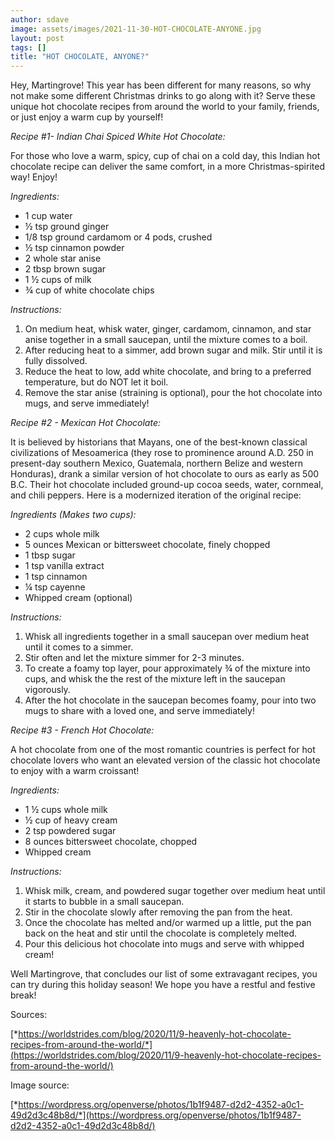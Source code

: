 ```yaml
---
author: sdave
image: assets/images/2021-11-30-HOT-CHOCOLATE-ANYONE.jpg
layout: post
tags: []
title: "HOT CHOCOLATE, ANYONE?"
---
```

Hey, Martingrove! This year has been different for many reasons, so why
not make some different Christmas drinks to go along with it? Serve
these unique hot chocolate recipes from around the world to your family,
friends, or just enjoy a warm cup by yourself!

*Recipe \#1- Indian Chai Spiced White Hot Chocolate:*

For those who love a warm, spicy, cup of chai on a cold day, this Indian
hot chocolate recipe can deliver the same comfort, in a more
Christmas-spirited way! Enjoy!

*Ingredients:*

-   1 cup water
-   ½ tsp ground ginger
-   1/8 tsp ground cardamom or 4 pods, crushed
-   ½ tsp cinnamon powder
-   2 whole star anise
-   2 tbsp brown sugar
-   1 ½ cups of milk
-   ¾ cup of white chocolate chips

*Instructions:*

1.  On medium heat, whisk water, ginger, cardamom, cinnamon, and star
    anise together in a small saucepan, until the mixture comes to a
    boil.
2.  After reducing heat to a simmer, add brown sugar and milk. Stir
    until it is fully dissolved.
3.  Reduce the heat to low, add white chocolate, and bring to a
    preferred temperature, but do NOT let it boil.
4.  Remove the star anise (straining is optional), pour the hot
    chocolate into mugs, and serve immediately!

*Recipe \#2 - Mexican Hot Chocolate:*

It is believed by historians that Mayans, one of the best-known
classical civilizations of Mesoamerica (they rose to prominence around
A.D. 250 in present-day southern Mexico, Guatemala, northern Belize and
western Honduras), drank a similar version of hot chocolate to ours as
early as 500 B.C. Their hot chocolate included ground-up cocoa seeds,
water, cornmeal, and chili peppers. Here is a modernized iteration of
the original recipe:

*Ingredients (Makes two cups):*

-   2 cups whole milk
-   5 ounces Mexican or bittersweet chocolate, finely chopped
-   1 tbsp sugar
-   1 tsp vanilla extract
-   1 tsp cinnamon
-   ¼ tsp cayenne
-   Whipped cream (optional)

*Instructions:*

1.  Whisk all ingredients together in a small saucepan over medium heat
    until it comes to a simmer.
2.  Stir often and let the mixture simmer for 2-3 minutes.
3.  To create a foamy top layer, pour approximately ¾ of the mixture
    into cups, and whisk the the rest of the mixture left in the
    saucepan vigorously.
4.  After the hot chocolate in the saucepan becomes foamy, pour into two
    mugs to share with a loved one, and serve immediately!

*Recipe \#3 - French Hot Chocolate:*

A hot chocolate from one of the most romantic countries is perfect for
hot chocolate lovers who want an elevated version of the classic hot
chocolate to enjoy with a warm croissant!

*Ingredients:*

-   1 ½ cups whole milk
-   ½ cup of heavy cream
-   2 tsp powdered sugar
-   8 ounces bittersweet chocolate, chopped
-   Whipped cream

*Instructions:*

1.  Whisk milk, cream, and powdered sugar together over medium heat
    until it starts to bubble in a small saucepan.
2.  Stir in the chocolate slowly after removing the pan from the heat.
3.  Once the chocolate has melted and/or warmed up a little, put the pan
    back on the heat and stir until the chocolate is completely melted.
4.  Pour this delicious hot chocolate into mugs and serve with whipped
    cream!

Well Martingrove, that concludes our list of some extravagant recipes,
you can try during this holiday season! We hope you have a restful and
festive break!

Sources:

[*https://worldstrides.com/blog/2020/11/9-heavenly-hot-chocolate-recipes-from-around-the-world/*](https://worldstrides.com/blog/2020/11/9-heavenly-hot-chocolate-recipes-from-around-the-world/)

Image source:

[*https://wordpress.org/openverse/photos/1b1f9487-d2d2-4352-a0c1-49d2d3c48b8d/*](https://wordpress.org/openverse/photos/1b1f9487-d2d2-4352-a0c1-49d2d3c48b8d/)

